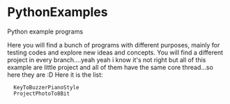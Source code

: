 # PythonExamples
Python example programs

Here you will find a bunch of programs with different purposes, mainly for testing codes and explore new ideas and concepts. 
You will find a different project  in every branch....yeah yeah i know it's not  right but all of this example are little project and all of them have the same core thread...so here they  are :D
Here it is the list:

```
  KeyToBuzzerPianoStyle
  ProjectPhotoTo8Bit
```
